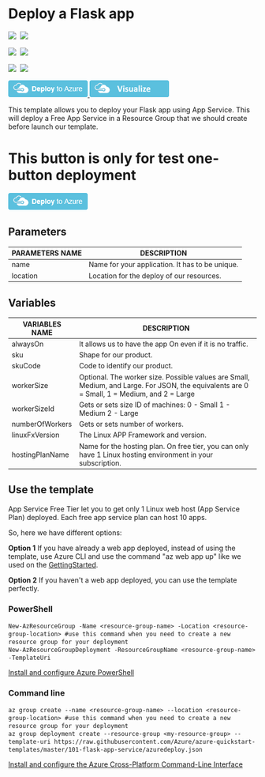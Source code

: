 # Deploy a Flask app

<IMG SRC="https://azurequickstartsservice.blob.core.windows.net/badges/101-flask-app-service/PublicLastTestDate.svg" />&nbsp;
<IMG SRC="https://azurequickstartsservice.blob.core.windows.net/badges/101-flask-app-service/PublicDeployment.svg" />&nbsp;

<IMG SRC="https://azurequickstartsservice.blob.core.windows.net/badges/101-flask-app-service/FairfaxLastTestDate.svg" />&nbsp;
<IMG SRC="https://azurequickstartsservice.blob.core.windows.net/badges/101-flask-app-service/FairfaxDeployment.svg" />&nbsp;

<IMG SRC="https://azurequickstartsservice.blob.core.windows.net/badges/101-flask-app-service/BestPracticeResult.svg" />&nbsp;
<IMG SRC="https://azurequickstartsservice.blob.core.windows.net/badges/101-flask-app-service/CredScanResult.svg" />&nbsp;

<a href="https://portal.azure.com/#create/Microsoft.Template/uri/https%3A%2F%2Fraw.githubusercontent.com%2FAzure4StudentQSTemplates%2Fazure-quickstart-templates%2Fmaster%2F101-flask-app-service%2Fazuredeploy.json" target="_blank">
    <img src="https://raw.githubusercontent.com/Azure/azure-quickstart-templates/master/1-CONTRIBUTION-GUIDE/images/deploytoazure.png"/>
</a>
<a href="http://armviz.io/#/?load=https%3A%2F%2Fraw.githubusercontent.com%2FAzure4StudentQSTemplates%2Fazure-quickstart-templates%2Fmaster%2F101-flask-app-service%2Fazuredeploy.json" target="_blank">
    <img src="https://raw.githubusercontent.com/Azure/azure-quickstart-templates/master/1-CONTRIBUTION-GUIDE/images/visualizebutton.png"/>
</a>

This template allows you to deploy your Flask app using App Service. This will deploy a Free App Service in a Resource Group that we should create before launch our template.

# This button is only for test one-button deployment

<a href="https://portal.azure.com/#create/Microsoft.Template/uri/https%3A%2F%2Fraw.githubusercontent.com%2Fjose-mart%2Ftemplates%2Fmaster%2F101-flask-app-service%2Fazuredeploy.json" target="_blank">
    <img src="https://raw.githubusercontent.com/Azure/azure-quickstart-templates/master/1-CONTRIBUTION-GUIDE/images/deploytoazure.png"/>
</a>

## Parameters

|**PARAMETERS NAME**   |**DESCRIPTION**   |
|---|---|
|name   |Name for your application. It has to be unique.   |
|location   |Location for the deploy of our resources.   |

## Variables

|**VARIABLES NAME**   |**DESCRIPTION**   |
|---|---|
|alwaysOn   |It allows us to have the app On even if it is no traffic.   |
|sku   |Shape for our product.   |
|skuCode   |Code to identify our product.   |
|workerSize   |Optional. The worker size. Possible values are Small, Medium, and Large. For JSON, the equivalents are 0 = Small, 1 = Medium, and 2 = Large   |
|workerSizeId   |Gets or sets size ID of machines: 0 - Small 1 - Medium 2 - Large   |
|numberOfWorkers   |Gets or sets number of workers.   |
|linuxFxVersion   |The Linux APP Framework and version.   |
|hostingPlanName   |Name for the hosting plan. On free tier, you can only have 1 Linux hosting environment in your subscription.   |

## Use the template

App Service Free Tier let you to get only 1 Linux web host (App Service Plan) deployed. Each free app service plan can host 10 apps. 

So, here we have different options:

**Option 1**
If you have already a web app deployed, instead of using the template, use Azure CLI and use the command "az web app up" like we used on the [GettingStarted](https://github.com/Azure4StudentQSTemplates/azure-quickstart-templates/blob/master/101-flask-app-service/GettingStarted.md).

**Option 2**
If you haven't a web app deployed, you can use the template perfectly. 

### PowerShell

```
New-AzResourceGroup -Name <resource-group-name> -Location <resource-group-location> #use this command when you need to create a new resource group for your deployment
New-AzResourceGroupDeployment -ResourceGroupName <resource-group-name> -TemplateUri 
```

[Install and configure Azure PowerShell](https://docs.microsoft.com/es-es/powershell/azure/?view=azps-2.8.0)

### Command line

```
az group create --name <resource-group-name> --location <resource-group-location> #use this command when you need to create a new resource group for your deployment
az group deployment create --resource-group <my-resource-group> --template-uri https://raw.githubusercontent.com/Azure/azure-quickstart-templates/master/101-flask-app-service/azuredeploy.json
```

[Install and configure the Azure Cross-Platform Command-Line Interface](https://docs.microsoft.com/es-es/cli/azure/install-azure-cli?view=azure-cli-latest)

